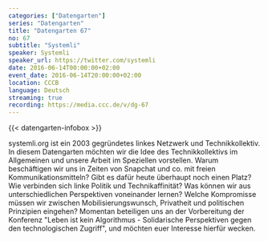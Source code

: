 ```yaml
---
categories: ["Datengarten"]
series: "Datengarten"
title: "Datengarten 67"
no: 67
subtitle: "Systemli"
speaker: Systemli
speaker_url: https://twitter.com/systemli
date: 2016-06-14T00:00:00+02:00
event_date: 2016-06-14T20:00:00+02:00
location: CCCB
language: Deutsch
streaming: true
recording: https://media.ccc.de/v/dg-67
---
```

{{< datengarten-infobox >}}

systemli.org ist ein 2003 gegründetes linkes Netzwerk und Technikkollektiv. In diesem Datengarten möchten wir die Idee des Technikkollektivs im Allgemeinen und unsere Arbeit im Speziellen vorstellen. Warum beschäftigen wir uns in Zeiten von Snapchat und co. mit freien Kommunikationsmitteln? Gibt es dafür heute überhaupt noch einen Platz? Wie verbinden sich linke Politik und Technikaffinität? Was können wir aus unterschiedlichen Perspektiven voneinander lernen? Welche Kompromisse müssen wir zwischen Mobilisierungswunsch, Privatheit und politischen Prinzipien eingehen? Momentan beteiligen uns an der Vorbereitung der Konferenz \"Leben ist kein Algorithmus - Solidarische Perspektiven gegen den technologischen Zugriff\", und möchten euer Interesse hierfür wecken.

